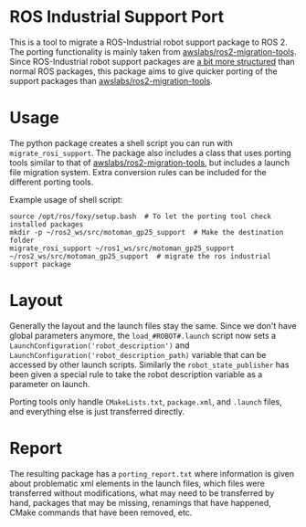 # ROS Industrial Support Port
This is a tool to migrate a ROS-Industrial robot support package to ROS 2. The porting functionality is mainly taken from [awslabs/ros2-migration-tools](https://github.com/awslabs/ros2-migration-tools). Since ROS-Industrial robot support packages are [a bit more structured](http://wiki.ros.org/Industrial/Tutorials/WorkingWithRosIndustrialRobotSupportPackages) than normal ROS packages, this package aims to give quicker porting of the support packages than [awslabs/ros2-migration-tools](https://github.com/awslabs/ros2-migration-tools).  

# Usage
The python package creates a shell script you can run with `migrate_rosi_support`. The package also includes a class that uses porting tools similar to that of [awslabs/ros2-migration-tools](https://github.com/awslabs/ros2-migration-tools), but includes a launch file migration system. Extra conversion rules can be included for the different porting tools.

Example usage of shell script:

```
source /opt/ros/foxy/setup.bash  # To let the porting tool check installed packages
mkdir -p ~/ros2_ws/src/motoman_gp25_support  # Make the destination folder
migrate_rosi_support ~/ros1_ws/src/motoman_gp25_support ~/ros2_ws/src/motoman_gp25_support  # migrate the ros industrial support package
```

# Layout
Generally the layout and the launch files stay the same. Since we don't have global parameters anymore, the `load_#ROBOT#.launch` script now sets a `LaunchConfiguration('robot_description')` and `LaunchConfiguration('robot_description_path)` variable that can be accessed by other launch scripts. Similarly the `robot_state_publisher` has been given a special rule to take the robot description variable as a parameter on launch. 

Porting tools only handle `CMakeLists.txt`, `package.xml`, and `.launch` files, and everything else is just transferred directly.

# Report
The resulting package has a `porting_report.txt` where information is given about problematic xml elements in the launch files, which files were transferred without modifications, what may need to be transferred by hand, packages that may be missing, renamings that have happened, CMake commands that have been removed, etc. 

